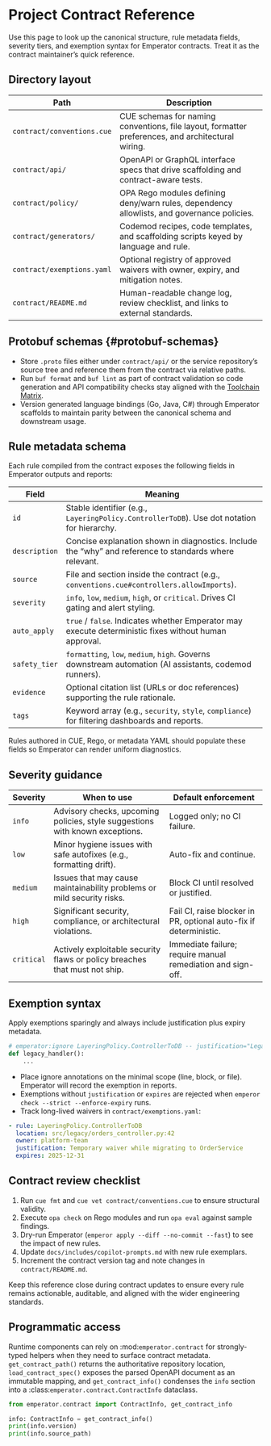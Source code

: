 # Project Contract Reference

Use this page to look up the canonical structure, rule metadata fields, severity tiers, and exemption syntax for Emperator contracts. Treat it as the contract maintainer’s quick reference.

## Directory layout

| Path | Description |
| --- | --- |
| `contract/conventions.cue` | CUE schemas for naming conventions, file layout, formatter preferences, and architectural wiring. |
| `contract/api/` | OpenAPI or GraphQL interface specs that drive scaffolding and contract-aware tests. |
| `contract/policy/` | OPA Rego modules defining deny/warn rules, dependency allowlists, and governance policies. |
| `contract/generators/` | Codemod recipes, code templates, and scaffolding scripts keyed by language and rule. |
| `contract/exemptions.yaml` | Optional registry of approved waivers with owner, expiry, and mitigation notes. |
| `contract/README.md` | Human-readable change log, review checklist, and links to external standards. |

## Protobuf schemas {#protobuf-schemas}

- Store `.proto` files either under `contract/api/` or the service repository’s source tree and reference them from the contract via relative paths.
- Run `buf format` and `buf lint` as part of contract validation so code generation and API compatibility checks stay aligned with the [Toolchain Matrix](toolchain.md#recommended-lint-and-formatter-stacks).
- Version generated language bindings (Go, Java, C#) through Emperator scaffolds to maintain parity between the canonical schema and downstream usage.

## Rule metadata schema

Each rule compiled from the contract exposes the following fields in Emperator outputs and reports:

| Field | Meaning |
| --- | --- |
| `id` | Stable identifier (e.g., `LayeringPolicy.ControllerToDB`). Use dot notation for hierarchy. |
| `description` | Concise explanation shown in diagnostics. Include the “why” and reference to standards where relevant. |
| `source` | File and section inside the contract (e.g., `conventions.cue#controllers.allowImports`). |
| `severity` | `info`, `low`, `medium`, `high`, or `critical`. Drives CI gating and alert styling. |
| `auto_apply` | `true` / `false`. Indicates whether Emperator may execute deterministic fixes without human approval. |
| `safety_tier` | `formatting`, `low`, `medium`, `high`. Governs downstream automation (AI assistants, codemod runners). |
| `evidence` | Optional citation list (URLs or doc references) supporting the rule rationale. |
| `tags` | Keyword array (e.g., `security`, `style`, `compliance`) for filtering dashboards and reports. |

Rules authored in CUE, Rego, or metadata YAML should populate these fields so Emperator can render uniform diagnostics.

## Severity guidance

| Severity | When to use | Default enforcement |
| --- | --- | --- |
| `info` | Advisory checks, upcoming policies, style suggestions with known exceptions. | Logged only; no CI failure. |
| `low` | Minor hygiene issues with safe autofixes (e.g., formatting drift). | Auto-fix and continue. |
| `medium` | Issues that may cause maintainability problems or mild security risks. | Block CI until resolved or justified. |
| `high` | Significant security, compliance, or architectural violations. | Fail CI, raise blocker in PR, optional auto-fix if deterministic. |
| `critical` | Actively exploitable security flaws or policy breaches that must not ship. | Immediate failure; require manual remediation and sign-off. |

## Exemption syntax

Apply exemptions sparingly and always include justification plus expiry metadata.

```python
# emperator:ignore LayeringPolicy.ControllerToDB -- justification="Legacy module awaiting service rewrite" -- expires="2025-12-31"
def legacy_handler():
    ...
```

- Place ignore annotations on the minimal scope (line, block, or file). Emperator will record the exemption in reports.
- Exemptions without `justification` or `expires` are rejected when `emperor check --strict --enforce-expiry` runs.
- Track long-lived waivers in `contract/exemptions.yaml`:

```yaml
- rule: LayeringPolicy.ControllerToDB
  location: src/legacy/orders_controller.py:42
  owner: platform-team
  justification: Temporary waiver while migrating to OrderService
  expires: 2025-12-31
```

## Contract review checklist

1. Run `cue fmt` and `cue vet contract/conventions.cue` to ensure structural validity.
2. Execute `opa check` on Rego modules and run `opa eval` against sample findings.
3. Dry-run Emperator (`emperor apply --diff --no-commit --fast`) to see the impact of new rules.
4. Update `docs/includes/copilot-prompts.md` with new rule exemplars.
5. Increment the contract version tag and note changes in `contract/README.md`.

Keep this reference close during contract updates to ensure every rule remains actionable, auditable, and aligned with the wider engineering standards.

## Programmatic access

Runtime components can rely on :mod:`emperator.contract` for strongly-typed helpers
when they need to surface contract metadata. ``get_contract_path()`` returns the
authoritative repository location, ``load_contract_spec()`` exposes the parsed
OpenAPI document as an immutable mapping, and ``get_contract_info()`` condenses the
``info`` section into a :class:`emperator.contract.ContractInfo` dataclass.

```python
from emperator.contract import ContractInfo, get_contract_info

info: ContractInfo = get_contract_info()
print(info.version)
print(info.source_path)
```
